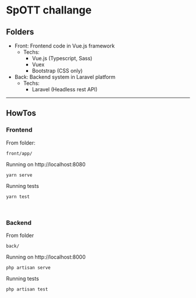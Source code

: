 # SpOTT challange

## Folders

- Front: Frontend code in Vue.js framework
  - Techs:
    - Vue.js (Typescript, Sass)
    - Vuex
    - Bootstrap (CSS only)
- Back: Backend system in Laravel platform
  - Techs:
    - Laravel (Headless rest API)

---

## HowTos

### Frontend

From folder:

```
front/app/
```

Running on http://localhost:8080

```
yarn serve
```

Running tests

```
yarn test
```

&nbsp;

### Backend

From folder

```
back/
```

Running on http://localhost:8000

```
php artisan serve
```

Running tests

```
php artisan test
```
